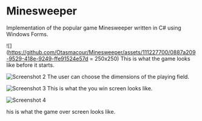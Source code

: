 # Minesweeper
Implementation of the popular game Minesweeper written in C# using Windows Forms.


![](https://github.com/Otasmacour/Minesweeper/assets/111227700/0887a209-9529-418e-9249-ffe91524e57d = 250x250)
This is what the game looks like before it starts.

<!---->

![Screenshot 2](https://github.com/Otasmacour/Minesweeper/assets/111227700/9a025b6f-522a-4331-ab83-c8382bbe5701)
The user can choose the dimensions of the playing field.

<!---->

![Screenshot 3](https://github.com/Otasmacour/Minesweeper/assets/111227700/3bf39415-67a4-4468-98e1-fc7efe905b22)
This is what the you win screen looks like.
<!---->

![Screenshot 4](https://github.com/Otasmacour/Minesweeper/assets/111227700/1a03a2b8-80c2-4401-9f9a-be4be3d17930)

his is what the game over screen looks like.

